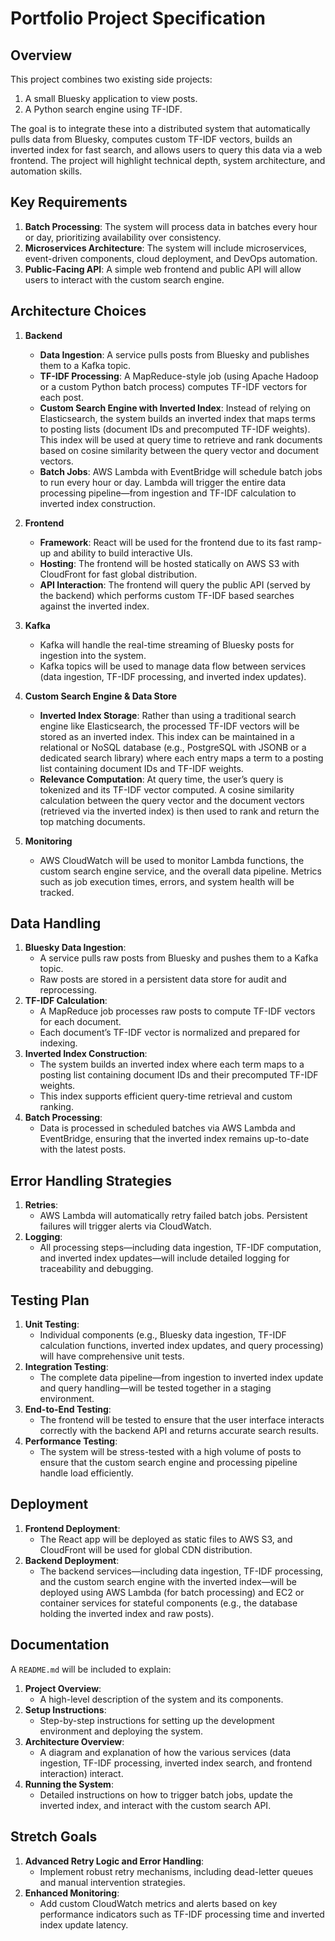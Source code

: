 # Portfolio Project Specification

## Overview
This project combines two existing side projects:  
1. A small Bluesky application to view posts.
2. A Python search engine using TF-IDF.

The goal is to integrate these into a distributed system that automatically pulls data from Bluesky, computes custom TF-IDF vectors, builds an inverted index for fast search, and allows users to query this data via a web frontend. The project will highlight technical depth, system architecture, and automation skills.

## Key Requirements
1. **Batch Processing**: The system will process data in batches every hour or day, prioritizing availability over consistency.
2. **Microservices Architecture**: The system will include microservices, event-driven components, cloud deployment, and DevOps automation.
3. **Public-Facing API**: A simple web frontend and public API will allow users to interact with the custom search engine.

## Architecture Choices
1. **Backend**
   - **Data Ingestion**: A service pulls posts from Bluesky and publishes them to a Kafka topic.
   - **TF-IDF Processing**: A MapReduce-style job (using Apache Hadoop or a custom Python batch process) computes TF-IDF vectors for each post.
   - **Custom Search Engine with Inverted Index**: Instead of relying on Elasticsearch, the system builds an inverted index that maps terms to posting lists (document IDs and precomputed TF-IDF weights). This index will be used at query time to retrieve and rank documents based on cosine similarity between the query vector and document vectors.
   - **Batch Jobs**: AWS Lambda with EventBridge will schedule batch jobs to run every hour or day. Lambda will trigger the entire data processing pipeline—from ingestion and TF-IDF calculation to inverted index construction.

2. **Frontend**
   - **Framework**: React will be used for the frontend due to its fast ramp-up and ability to build interactive UIs.
   - **Hosting**: The frontend will be hosted statically on AWS S3 with CloudFront for fast global distribution.
   - **API Interaction**: The frontend will query the public API (served by the backend) which performs custom TF-IDF based searches against the inverted index.

3. **Kafka**
   - Kafka will handle the real-time streaming of Bluesky posts for ingestion into the system.
   - Kafka topics will be used to manage data flow between services (data ingestion, TF-IDF processing, and inverted index updates).

4. **Custom Search Engine & Data Store**
   - **Inverted Index Storage**: Rather than using a traditional search engine like Elasticsearch, the processed TF-IDF vectors will be stored as an inverted index. This index can be maintained in a relational or NoSQL database (e.g., PostgreSQL with JSONB or a dedicated search library) where each entry maps a term to a posting list containing document IDs and TF-IDF weights.
   - **Relevance Computation**: At query time, the user’s query is tokenized and its TF-IDF vector computed. A cosine similarity calculation between the query vector and the document vectors (retrieved via the inverted index) is then used to rank and return the top matching documents.

5. **Monitoring**
   - AWS CloudWatch will be used to monitor Lambda functions, the custom search engine service, and the overall data pipeline. Metrics such as job execution times, errors, and system health will be tracked.

## Data Handling
1. **Bluesky Data Ingestion**:  
   - A service pulls raw posts from Bluesky and pushes them to a Kafka topic.
   - Raw posts are stored in a persistent data store for audit and reprocessing.
2. **TF-IDF Calculation**:  
   - A MapReduce job processes raw posts to compute TF-IDF vectors for each document.
   - Each document’s TF-IDF vector is normalized and prepared for indexing.
3. **Inverted Index Construction**:  
   - The system builds an inverted index where each term maps to a posting list containing document IDs and their precomputed TF-IDF weights.
   - This index supports efficient query-time retrieval and custom ranking.
4. **Batch Processing**:  
   - Data is processed in scheduled batches via AWS Lambda and EventBridge, ensuring that the inverted index remains up-to-date with the latest posts.

## Error Handling Strategies
1. **Retries**:  
   - AWS Lambda will automatically retry failed batch jobs. Persistent failures will trigger alerts via CloudWatch.
2. **Logging**:  
   - All processing steps—including data ingestion, TF-IDF computation, and inverted index updates—will include detailed logging for traceability and debugging.

## Testing Plan
1. **Unit Testing**:  
   - Individual components (e.g., Bluesky data ingestion, TF-IDF calculation functions, inverted index updates, and query processing) will have comprehensive unit tests.
2. **Integration Testing**:  
   - The complete data pipeline—from ingestion to inverted index update and query handling—will be tested together in a staging environment.
3. **End-to-End Testing**:  
   - The frontend will be tested to ensure that the user interface interacts correctly with the backend API and returns accurate search results.
4. **Performance Testing**:  
   - The system will be stress-tested with a high volume of posts to ensure that the custom search engine and processing pipeline handle load efficiently.

## Deployment
1. **Frontend Deployment**:  
   - The React app will be deployed as static files to AWS S3, and CloudFront will be used for global CDN distribution.
2. **Backend Deployment**:  
   - The backend services—including data ingestion, TF-IDF processing, and the custom search engine with the inverted index—will be deployed using AWS Lambda (for batch processing) and EC2 or container services for stateful components (e.g., the database holding the inverted index and raw posts).

## Documentation
A `README.md` will be included to explain:
1. **Project Overview**:  
   - A high-level description of the system and its components.
2. **Setup Instructions**:  
   - Step-by-step instructions for setting up the development environment and deploying the system.
3. **Architecture Overview**:  
   - A diagram and explanation of how the various services (data ingestion, TF-IDF processing, inverted index search, and frontend interaction) interact.
4. **Running the System**:  
   - Detailed instructions on how to trigger batch jobs, update the inverted index, and interact with the custom search API.

## Stretch Goals
1. **Advanced Retry Logic and Error Handling**:  
   - Implement robust retry mechanisms, including dead-letter queues and manual intervention strategies.
2. **Enhanced Monitoring**:  
   - Add custom CloudWatch metrics and alerts based on key performance indicators such as TF-IDF processing time and inverted index update latency.
